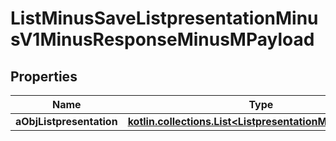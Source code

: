 
# ListMinusSaveListpresentationMinusV1MinusResponseMinusMPayload

## Properties
Name | Type | Description | Notes
------------ | ------------- | ------------- | -------------
**aObjListpresentation** | [**kotlin.collections.List&lt;ListpresentationMinusRequest&gt;**](ListpresentationMinusRequest.md) |  | 



